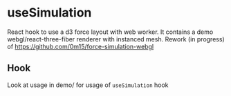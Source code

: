 # useSimulation

React hook to use a d3 force layout with web worker.
It contains a demo webgl/react-three-fiber renderer with instanced mesh.
Rework (in progress) of https://github.com/0m15/force-simulation-webgl

## Hook

Look at usage in demo/ for usage of `useSimulation` hook
